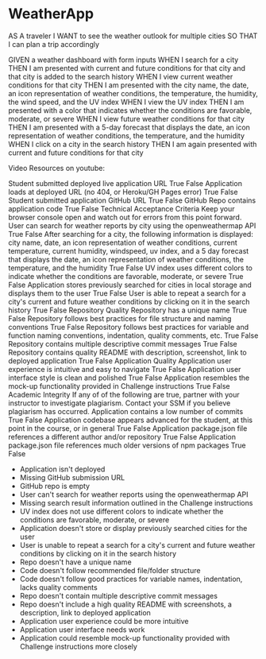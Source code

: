 # WeatherApp
AS A traveler
I WANT to see the weather outlook for multiple cities
SO THAT I can plan a trip accordingly

GIVEN a weather dashboard with form inputs
WHEN I search for a city
THEN I am presented with current and future conditions for that city and that city is added to the search history
WHEN I view current weather conditions for that city
THEN I am presented with the city name, the date, an icon representation of weather conditions, the temperature, the humidity, the wind speed, and the UV index
WHEN I view the UV index
THEN I am presented with a color that indicates whether the conditions are favorable, moderate, or severe
WHEN I view future weather conditions for that city
THEN I am presented with a 5-day forecast that displays the date, an icon representation of weather conditions, the temperature, and the humidity
WHEN I click on a city in the search history
THEN I am again presented with current and future conditions for that city

Video Resources on youtube:

<!-- https://youtu.be/S-gMLzlG_ME -->
<!-- https://youtu.be/4UoUqnjUC2c -->

Student submitted deployed live application URL
True
False
Application loads at deployed URL (no 404, or Heroku/GH Pages error)
True
False
Student submitted application GitHub URL
True
False
GitHub Repo contains application code
True
False
Technical Acceptance Criteria
Keep your browser console open and watch out for errors from this point forward.
User can search for weather reports by city using the openweathermap API
True
False
After searching for a city, the following information is displayed: city name, date, an icon representation of weather conditions, current temperature, current humidity, windspeed, uv index, and a 5 day forecast that displays the date, an icon representation of weather conditions, the temperature, and the humidity
True
False
UV index uses different colors to indicate whether the conditions are favorable, moderate, or severe
True
False
Application stores previously searched for cities in local storage and displays them to the user
True
False
User is able to repeat a search for a city's current and future weather conditions by clicking on it in the search history
True
False
Repository Quality
Repository has a unique name
True
False
Repository follows best practices for file structure and naming conventions
True
False
Repository follows best practices for variable and function naming conventions, indentation, quality comments, etc.
True
False
Repository contains multiple descriptive commit messages
True
False
Repository contains quality README with description, screenshot, link to deployed application
True
False
Application Quality
Application user experience is intuitive and easy to navigate
True
False
Application user interface style is clean and polished
True
False
Application resembles the mock-up functionality provided in Challenge instructions
True
False
Academic Integrity
If any of of the following are true, partner with your instructor to investigate plagiarism. Contact your SSM if you believe plagiarism has occurred.
Application contains a low number of commits
True
False
Application codebase appears advanced for the student, at this point in the course, or in general
True
False
Application package.json file references a different author and/or repository
True
False
Application package.json file references much older versions of npm packages
True
False
* Application isn't deployed
* Missing GitHub submission URL
* GitHub repo is empty
* User can't search for weather reports using the openweathermap API
* Missing search result information outlined in the Challenge instructions
* UV index does not use different colors to indicate whether the conditions are favorable, moderate, or severe
* Application doesn't store or display previously searched cities for the user
* User is unable to repeat a search for a city's current and future weather conditions by clicking on it in the search history
* Repo doesn't have a unique name
* Code doesn't follow recommended file/folder structure
* Code doesn't follow good practices for variable names, indentation, lacks quality comments
* Repo doesn't contain multiple descriptive commit messages
* Repo doesn't include a high quality README with screenshots, a description, link to deployed application
* Application user experience could be more intuitive
* Application user interface needs work
* Application could resemble mock-up functionality provided with Challenge instructions more closely
